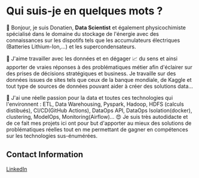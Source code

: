 # Qui suis-je en quelques mots ?
👋 Bonjour, je suis Donatien, **Data Scientist** et également physicochimiste spécialisé dans le domaine du stockage de l'énergie avec des connaissances sur les dispotifs tels que les accumulateurs électriques (Batteries Lithium-Ion,...) et les supercondensateurs.

👀 J'aime travailler avec les données et en dégager :chart_with_upwards_trend: du sens et ainsi apporter de vraies réponses à des problématiques métier afin d'éclairer sur des prises de décisions stratégiques et business.
Je travaille sur des données issues de sites tels que ceux de la banque mondiale, de Kaggle et tout type de sources de données pouvant aider à créer des solutions data...

💞️ J'ai une réelle passion pour la data et toutes ces technologies qui l'environnent : ETL, Data Warehousing, Pyspark, Hadoop, HDFS (calculs distibués), CI/CD(GitHub Actions), DataOps API, DataOps Isolation(docker), clustering, ModelOps, Monitoring(Airflow)... :heart_eyes: Je suis très autodidacte et de ce fait mes projets ici ont pour but d'apporter au mieux des solutions de problématiques réelles tout en me permettant de gagner en compétences sur les technologies sus-énumérées.


<!DOCTYPE html>
<html lang="en">

<body>
    <div class="contact-info">
        <h2>Contact Information</h2>
        <a href="https://www.linkedin.com/in/yourprofile" class="contact-button" target="_blank">LinkedIn</a>
    </div>

</body>
</html>
<!---:wave: 
ONOKANA8/ONOKANA8 is a ✨ special ✨ repository because its `README.md` (this file) appears on your GitHub profile.
You can click the Preview link to take a look at your changes.
--->
